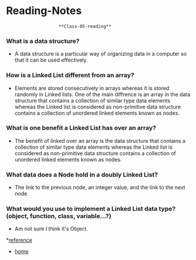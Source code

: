 # Reading-Notes

                        **Class-05-reading**

### What is a data structure?
* A data structure is a particular way of organizing data in a computer so that it can be used effectively.
### How is a Linked List different from an array?
* Elements are stored consecutively in arrays whereas it is stored randomly in Linked lists. One of the main diffrence is an array in the data structure that contains a collection of similar type data elements whereas the Linked list is considered as non-primitive data structure contains a collection of unordered linked elements known as nodes.

### What is one benefit a Linked List has over an array?
* The benefit of linked over an array is the data structure that contains a collection of similar type data elements whereas the Linked list is considered as non-primitive data structure contains a collection of unordered linked elements known as nodes.


### What data does a Node hold in a doubly Linked List?
* The link to the previous node, an integer value, and the link to the next node. 

### What would you use to implement a Linked List data type? (object, function, class, variable…?)
* Am not sure I think it's Object.


*[reference](https://en.wikipedia.org/wiki/Linked_list)

* [home](https://eyob1984.github.io/reading-notes/)

